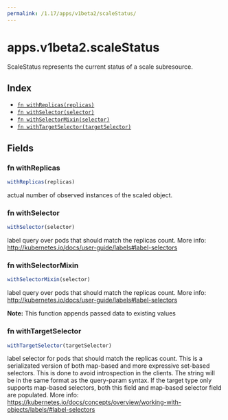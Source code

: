 ```yaml
---
permalink: /1.17/apps/v1beta2/scaleStatus/
---
```


# apps.v1beta2.scaleStatus

ScaleStatus represents the current status of a scale subresource.

## Index

* [`fn withReplicas(replicas)`](#fn-withreplicas)
* [`fn withSelector(selector)`](#fn-withselector)
* [`fn withSelectorMixin(selector)`](#fn-withselectormixin)
* [`fn withTargetSelector(targetSelector)`](#fn-withtargetselector)

## Fields

### fn withReplicas

```ts
withReplicas(replicas)
```

actual number of observed instances of the scaled object.

### fn withSelector

```ts
withSelector(selector)
```

label query over pods that should match the replicas count. More info: http://kubernetes.io/docs/user-guide/labels#label-selectors

### fn withSelectorMixin

```ts
withSelectorMixin(selector)
```

label query over pods that should match the replicas count. More info: http://kubernetes.io/docs/user-guide/labels#label-selectors

**Note:** This function appends passed data to existing values

### fn withTargetSelector

```ts
withTargetSelector(targetSelector)
```

label selector for pods that should match the replicas count. This is a serializated version of both map-based and more expressive set-based selectors. This is done to avoid introspection in the clients. The string will be in the same format as the query-param syntax. If the target type only supports map-based selectors, both this field and map-based selector field are populated. More info: https://kubernetes.io/docs/concepts/overview/working-with-objects/labels/#label-selectors